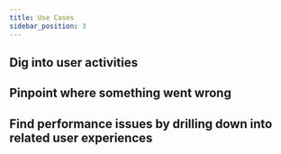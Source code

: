 ```yaml
---
title: Use Cases
sidebar_position: 3
---
```


## Dig into user activities

## Pinpoint where something went wrong

## Find performance issues by drilling down into related user experiences